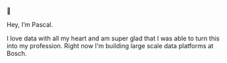 🐼

Hey, I’m Pascal.

I love data with all my heart and am super glad that I was able to turn this into my profession. 
Right now I'm building large scale data platforms at Bosch. 
